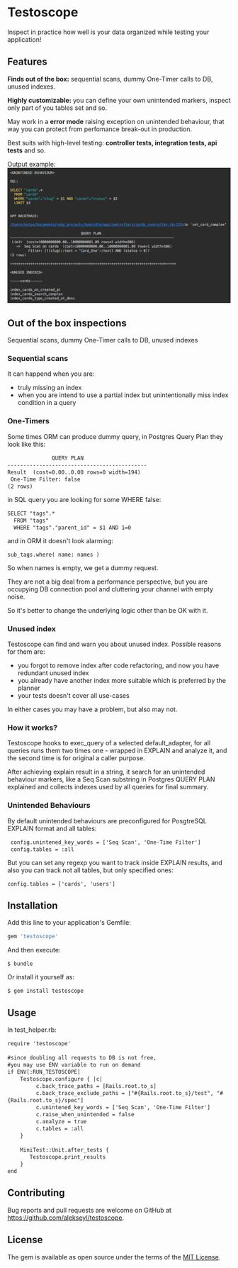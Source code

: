 # Testoscope

Inspect in practice how well is your data organized while testing your application! 

## Features
**Finds out of the box:** sequential scans, dummy One-Timer calls to DB, unused indexes.

**Highly customizable:** you can define your own unintended markers, inspect only part of you tables set and so.

May work in a **error mode** raising exception on unintended behaviour, 
that way you can protect from perfomance break-out in production. 

Best suits with high-level testing: **controller tests, integration tests, api tests** and so. 

Output example: 
![alt text](https://github.com/alekseyl/testoscope/raw/master/results.png "results")

## Out of the box inspections
Sequential scans, dummy One-Timer calls to DB, unused indexes

### Sequential scans 
It can happend when you are:
* truly missing an index
* when you are intend to use a partial index but unintentionally miss index condition in a query 

### One-Timers 
Some times ORM can produce dummy query, in Postgres Query Plan they look like this:
 
                  QUERY PLAN
    --------------------------------------------
    Result  (cost=0.00..0.00 rows=0 width=194)
     One-Time Filter: false
    (2 rows)

in SQL query you are looking for some WHERE false:

    SELECT "tags".* 
      FROM "tags" 
      WHERE "tags"."parent_id" = $1 AND 1=0
      
and in ORM it doesn't look alarming:

    sub_tags.where( name: names )
  
So when names is empty, we get a dummy request.

They are not a big deal from a performance perspective, 
but you are occupying DB connection pool and cluttering your channel with empty noise.

So it's better to change the underlying logic other than be OK with it. 

### Unused index

Testoscope can find and warn you about unused index. Possible reasons 
for them are:
* you forgot to remove index after code refactoring, and now you have redundant unused index
* you already have another index more suitable which is preferred by the planner 
* your tests doesn't cover all use-cases 

In either cases you may have a problem, but also may not.

### How it works? 
Testoscope hooks to exec_query of a selected default_adapter, 
for all queries runs them two times one - wrapped in EXPLAIN and analyze it, 
and the second time is for original a caller purpose.

After achieving explain result in a string, it search for an unintended behaviour markers, 
like a Seq Scan substring in Postgres QUERY PLAN explained and collects indexes used by all queries for final summary.

### Unintended Behaviours
By default unintended behaviours are preconfigured for PosgtreSQL EXPLAIN format and all tables:
        
     config.unintened_key_words = ['Seq Scan', 'One-Time Filter']
     config.tables = :all

But you can set any regexp you want to track inside EXPLAIN results, 
and also you can track not all tables, but only specified ones:
    
    config.tables = ['cards', 'users']
  

## Installation

Add this line to your application's Gemfile:

```ruby
gem 'testoscope'
```

And then execute:

    $ bundle

Or install it yourself as:

    $ gem install testoscope

## Usage

In test_helper.rb:

    require 'testoscope'
    
    #since doubling all requests to DB is not free, 
    #you may use ENV variable to run on demand 
    if ENV[:RUN_TESTOSCOPE]
        Testoscope.configure { |c| 
             c.back_trace_paths = [Rails.root.to_s]
             c.back_trace_exclude_paths = ["#{Rails.root.to_s}/test", "#{Rails.root.to_s}/spec"]
             c.unintened_key_words = ['Seq Scan', 'One-Time Filter']
             c.raise_when_unintended = false
             c.analyze = true
             c.tables = :all
        }
        
        MiniTest::Unit.after_tests {
           Testoscope.print_results
        }
    end 



## Contributing

Bug reports and pull requests are welcome on GitHub at https://github.com/alekseyl/testoscope.

## License

The gem is available as open source under the terms of the [MIT License](https://opensource.org/licenses/MIT).
